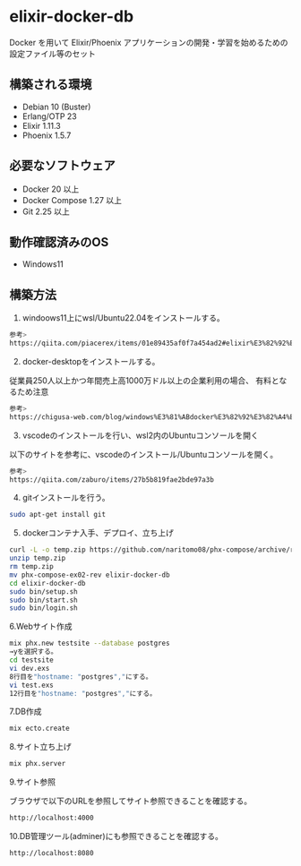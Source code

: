 # elixir-docker-db

Docker を用いて Elixir/Phoenix アプリケーションの開発・学習を始めるための設定ファイル等のセット

## 構築される環境

* Debian 10 (Buster)
* Erlang/OTP 23
* Elixir 1.11.3
* Phoenix 1.5.7

## 必要なソフトウェア

* Docker 20 以上
* Docker Compose 1.27 以上
* Git 2.25 以上

## 動作確認済みのOS

* Windows11

## 構築方法

1. windoows11上にwsl/Ubuntu22.04をインストールする。

```bash
参考>
https://qiita.com/piacerex/items/01e89435af0f7a454ad2#elixir%E3%82%92%E6%9C%80%E6%96%B0%E7%89%882022%E5%B9%B412%E6%9C%88%E7%8F%BE%E5%9C%A8%E3%81%AF114%E3%81%AB%E4%B8%8A%E3%81%92%E3%82%8B
```

2. docker-desktopをインストールする。

従業員250人以上かつ年間売上高1000万ドル以上の企業利用の場合、
有料となるため注意

```bash
参考>
https://chigusa-web.com/blog/windows%E3%81%ABdocker%E3%82%92%E3%82%A4%E3%83%B3%E3%82%B9%E3%83%88%E3%83%BC%E3%83%AB%E3%81%97%E3%81%A6python%E7%92%B0%E5%A2%83%E3%82%92%E6%A7%8B%E7%AF%89/
```

3. vscodeのインストールを行い、wsl2内のUbuntuコンソールを開く

以下のサイトを参考に、vscodeのインストール/Ubuntuコンソールを開く。

```bash
参考>
https://qiita.com/zaburo/items/27b5b819fae2bde97a3b
```

4. gitインストールを行う。

```bash
sudo apt-get install git
```

5. dockerコンテナ入手、デプロイ、立ち上げ

```bash
curl -L -o temp.zip https://github.com/naritomo08/phx-compose/archive/refs/heads/ex02-rev.zip
unzip temp.zip
rm temp.zip
mv phx-compose-ex02-rev elixir-docker-db
cd elixir-docker-db
sudo bin/setup.sh
sudo bin/start.sh
sudo bin/login.sh
```

6.Webサイト作成

```bash
mix phx.new testsite --database postgres
→yを選択する。
cd testsite
vi dev.exs
8行目を"hostname: "postgres","にする。
vi test.exs
12行目を"hostname: "postgres","にする。

```

7.DB作成

```bash
mix ecto.create
```

8.サイト立ち上げ

```bash
mix phx.server
```

9.サイト参照

ブラウザで以下のURLを参照してサイト参照できることを確認する。

```bash
http://localhost:4000
```

10.DB管理ツール(adminer)にも参照できることを確認する。

```bash
http://localhost:8080
```

